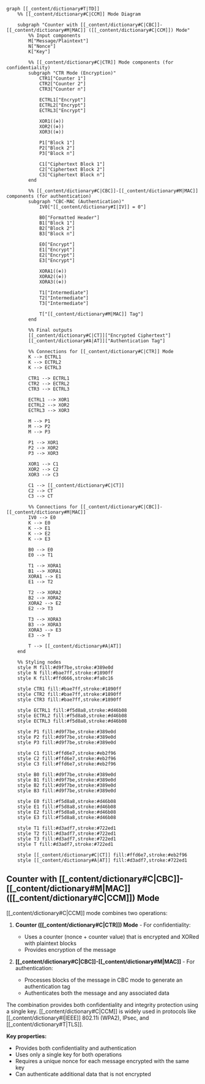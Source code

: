 ```mermaid
graph [[_content/dictionary#T|TD]]
    %% [[_content/dictionary#C|CCM]] Mode Diagram

    subgraph "Counter with [[_content/dictionary#C|CBC]]-[[_content/dictionary#M|MAC]] ([[_content/dictionary#C|CCM]]) Mode"
        %% Input components
        M["Message/Plaintext"]
        N["Nonce"]
        K["Key"]

        %% [[_content/dictionary#C|CTR]] Mode components (for confidentiality)
        subgraph "CTR Mode (Encryption)"
            CTR1["Counter 1"]
            CTR2["Counter 2"]
            CTR3["Counter n"]

            ECTRL1["Encrypt"]
            ECTRL2["Encrypt"]
            ECTRL3["Encrypt"]

            XOR1((⊕))
            XOR2((⊕))
            XOR3((⊕))

            P1["Block 1"]
            P2["Block 2"]
            P3["Block n"]

            C1["Ciphertext Block 1"]
            C2["Ciphertext Block 2"]
            C3["Ciphertext Block n"]
        end

        %% [[_content/dictionary#C|CBC]]-[[_content/dictionary#M|MAC]] components (for authentication)
        subgraph "CBC-MAC (Authentication)"
            IV0["[[_content/dictionary#I|IV]] = 0"]

            B0["Formatted Header"]
            B1["Block 1"]
            B2["Block 2"]
            B3["Block n"]

            E0["Encrypt"]
            E1["Encrypt"]
            E2["Encrypt"]
            E3["Encrypt"]

            XORA1((⊕))
            XORA2((⊕))
            XORA3((⊕))

            T1["Intermediate"]
            T2["Intermediate"]
            T3["Intermediate"]

            T["[[_content/dictionary#M|MAC]] Tag"]
        end

        %% Final outputs
        [[_content/dictionary#C|CT]]["Encrypted Ciphertext"]
        [[_content/dictionary#A|AT]]["Authentication Tag"]

        %% Connections for [[_content/dictionary#C|CTR]] Mode
        K --> ECTRL1
        K --> ECTRL2
        K --> ECTRL3

        CTR1 --> ECTRL1
        CTR2 --> ECTRL2
        CTR3 --> ECTRL3

        ECTRL1 --> XOR1
        ECTRL2 --> XOR2
        ECTRL3 --> XOR3

        M --> P1
        M --> P2
        M --> P3

        P1 --> XOR1
        P2 --> XOR2
        P3 --> XOR3

        XOR1 --> C1
        XOR2 --> C2
        XOR3 --> C3

        C1 --> [[_content/dictionary#C|CT]]
        C2 --> CT
        C3 --> CT

        %% Connections for [[_content/dictionary#C|CBC]]-[[_content/dictionary#M|MAC]]
        IV0 --> E0
        K --> E0
        K --> E1
        K --> E2
        K --> E3

        B0 --> E0
        E0 --> T1

        T1 --> XORA1
        B1 --> XORA1
        XORA1 --> E1
        E1 --> T2

        T2 --> XORA2
        B2 --> XORA2
        XORA2 --> E2
        E2 --> T3

        T3 --> XORA3
        B3 --> XORA3
        XORA3 --> E3
        E3 --> T

        T --> [[_content/dictionary#A|AT]]
    end

    %% Styling nodes
    style M fill:#d9f7be,stroke:#389e0d
    style N fill:#bae7ff,stroke:#1890ff
    style K fill:#ffd666,stroke:#fa8c16

    style CTR1 fill:#bae7ff,stroke:#1890ff
    style CTR2 fill:#bae7ff,stroke:#1890ff
    style CTR3 fill:#bae7ff,stroke:#1890ff

    style ECTRL1 fill:#f5d8a8,stroke:#d46b08
    style ECTRL2 fill:#f5d8a8,stroke:#d46b08
    style ECTRL3 fill:#f5d8a8,stroke:#d46b08

    style P1 fill:#d9f7be,stroke:#389e0d
    style P2 fill:#d9f7be,stroke:#389e0d
    style P3 fill:#d9f7be,stroke:#389e0d

    style C1 fill:#ffd6e7,stroke:#eb2f96
    style C2 fill:#ffd6e7,stroke:#eb2f96
    style C3 fill:#ffd6e7,stroke:#eb2f96

    style B0 fill:#d9f7be,stroke:#389e0d
    style B1 fill:#d9f7be,stroke:#389e0d
    style B2 fill:#d9f7be,stroke:#389e0d
    style B3 fill:#d9f7be,stroke:#389e0d

    style E0 fill:#f5d8a8,stroke:#d46b08
    style E1 fill:#f5d8a8,stroke:#d46b08
    style E2 fill:#f5d8a8,stroke:#d46b08
    style E3 fill:#f5d8a8,stroke:#d46b08

    style T1 fill:#d3adf7,stroke:#722ed1
    style T2 fill:#d3adf7,stroke:#722ed1
    style T3 fill:#d3adf7,stroke:#722ed1
    style T fill:#d3adf7,stroke:#722ed1

    style [[_content/dictionary#C|CT]] fill:#ffd6e7,stroke:#eb2f96
    style [[_content/dictionary#A|AT]] fill:#d3adf7,stroke:#722ed1
```

## Counter with [[_content/dictionary#C|CBC]]-[[_content/dictionary#M|MAC]] ([[_content/dictionary#C|CCM]]) Mode

[[_content/dictionary#C|CCM]] mode combines two operations:

1. **Counter ([[_content/dictionary#C|CTR]]) Mode** - For confidentiality:
   - Uses a counter (nonce + counter value) that is encrypted and XORed with plaintext blocks
   - Provides encryption of the message

2. **[[_content/dictionary#C|CBC]]-[[_content/dictionary#M|MAC]]** - For authentication:
   - Processes blocks of the message in CBC mode to generate an authentication tag
   - Authenticates both the message and any associated data

The combination provides both confidentiality and integrity protection using a single key. [[_content/dictionary#C|CCM]] is widely used in protocols like [[_content/dictionary#I|IEEE]] 802.11i (WPA2), IPsec, and [[_content/dictionary#T|TLS]].

**Key properties:**
- Provides both confidentiality and authentication
- Uses only a single key for both operations
- Requires a unique nonce for each message encrypted with the same key
- Can authenticate additional data that is not encrypted 